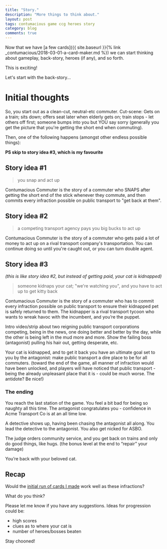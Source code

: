 ```yaml
---
title: "Story."
description: "More things to think about."
layout: post
tags: contumacious game ccg heroes story
category: blog
comments: true
---
```


Now that we have [a few cards]({{ site.baseurl }}{% link _contumacious/2018-03-01-a-card-maker.md %}) we can start thinking about gameplay, back-story, heroes (if any), and so forth.

This is exciting!

Let's start with the back-story...

# Initial thoughts

So, you start out as a clean-cut, neutral-etc commuter. Cut-scene: Gets on a train; sits down; offers seat later when elderly gets on; train stops - let others off first; someone bumps into you but YOU say sorry (generally you get the picture that you're getting the short end when commuting).

Then, one of the following happens (amongst other endless possible things):

**PS skip to story idea #3, which is my favourite**

## Story idea #1

> you snap and act up

Contumacious Commuter is the story of a commuter who SNAPS after getting the short end of the stick whenever they commute, and then commits every infraction possible on public transport to "get back at them".

## Story idea #2

> a competing transport agency pays you big bucks to act up

Contumacious Commuter is the story of a commuter who gets paid a lot of money to act up on a rival transport company's transportation. You can continue doing so until you're caught out, or you can turn double agent.

## Story idea #3

*(this is like story idea #2, but instead of getting paid, your cat is kidnapped)*

> someone kidnaps your cat; "we're watching you", and you have to act up to get kitty back

Contumacious Commuter is the story of a commuter who has to commit every infraction possible on public transport to ensure their kidnapped pet is safely returned to them. The kidnapper is a rival transport tycoon who wants to wreak havoc with the incumbent, and you’re the puppet.

Intro video/strip about two reigning public transport corporations competing, being in the news, one doing better and better by the day, while the other is being left in the mud more and more. Show the failing boss (antagonist) pulling his hair out, getting desperate, etc.

Your cat is kidnapped, and to get it back you have an ultimate goal set to you by the antagonist: make public transport a dire place to be for all commuters. (toward the end of the game, all manner of infraction would have been unlocked, and players will have noticed that public transport - being the already unpleasant place that it is - could be much worse. The antidote? Be nice!)

### The ending

You reach the last station of the game. You feel a bit bad for being so naughty all this time. The antagonist congratulates you - confidence in Acme Transport Co is at an all time low.

A detective shows up, having been chasing the antagonist all along. You lead the detective to the antagonist. You also get nicked for ASBO.

The judge orders community service, and you get back on trains and only do good things, like hugs. (the bonus level at the end to “repair” your damage)

You’re back with your beloved cat.

## Recap

Would the [initial run of cards I made](https://confidentidiots.com/cccards) work well as these infractions?

What do you think?

Please let me know if you have any suggestions. Ideas for progression could be:

* high scores
* clues as to where your cat is
* number of heroes/bosses beaten

Stay chooned!

